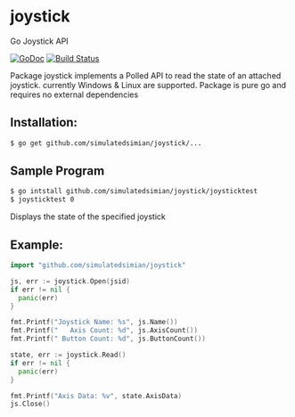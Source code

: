 # joystick
Go Joystick API

[![GoDoc](https://godoc.org/github.com/SimulatedSimian/joystick?status.svg)](https://godoc.org/github.com/SimulatedSimian/joystick) [![Build Status](https://travis-ci.org/SimulatedSimian/joystick.svg)](https://travis-ci.org/SimulatedSimian/joystick)

Package joystick implements a Polled API to read the state of an attached joystick.
currently Windows & Linux are supported.
Package is pure go and requires no external dependencies

## Installation:
```bash
$ go get github.com/simulatedsimian/joystick/...
```
## Sample Program 
```bash
$ go intstall github.com/simulatedsimian/joystick/joysticktest
$ joysticktest 0
```
Displays the state of the specified joystick
## Example:
```go
import "github.com/simulatedsimian/joystick"
```
```go
js, err := joystick.Open(jsid)
if err != nil {
  panic(err)
}

fmt.Printf("Joystick Name: %s", js.Name())
fmt.Printf("   Axis Count: %d", js.AxisCount())
fmt.Printf(" Button Count: %d", js.ButtonCount())

state, err := joystick.Read()
if err != nil {
  panic(err)
}

fmt.Printf("Axis Data: %v", state.AxisData)
js.Close()
```
